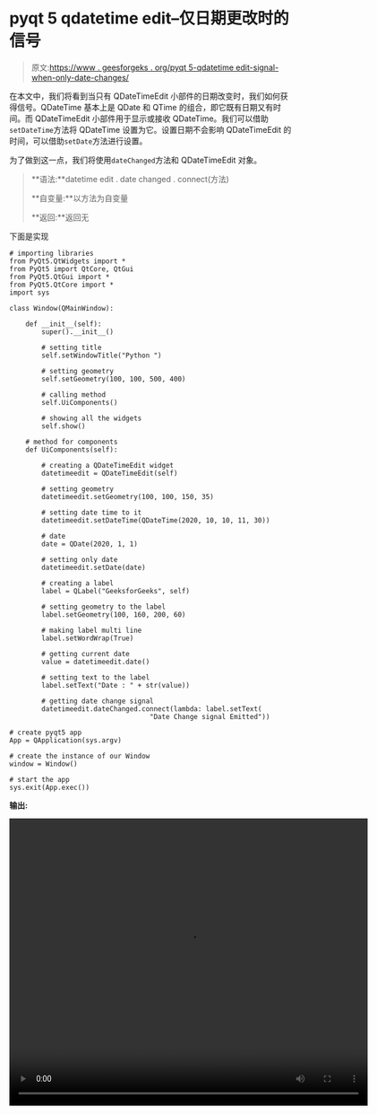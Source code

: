 # pyqt 5 qdatetime edit–仅日期更改时的信号

> 原文:[https://www . geesforgeks . org/pyqt 5-qdatetime edit-signal-when-only-date-changes/](https://www.geeksforgeeks.org/pyqt5-qdatetimeedit-signal-when-only-date-changes/)

在本文中，我们将看到当只有 QDateTimeEdit 小部件的日期改变时，我们如何获得信号。QDateTime 基本上是 QDate 和 QTime 的组合，即它既有日期又有时间。而 QDateTimeEdit 小部件用于显示或接收 QDateTime。我们可以借助`setDateTime`方法将 QDateTime 设置为它。设置日期不会影响 QDateTimeEdit 的时间，可以借助`setDate`方法进行设置。

为了做到这一点，我们将使用`dateChanged`方法和 QDateTimeEdit 对象。

> **语法:**datetime edit . date changed . connect(方法)
> 
> **自变量:**以方法为自变量
> 
> **返回:**返回无

下面是实现

```
# importing libraries
from PyQt5.QtWidgets import * 
from PyQt5 import QtCore, QtGui
from PyQt5.QtGui import * 
from PyQt5.QtCore import * 
import sys

class Window(QMainWindow):

    def __init__(self):
        super().__init__()

        # setting title
        self.setWindowTitle("Python ")

        # setting geometry
        self.setGeometry(100, 100, 500, 400)

        # calling method
        self.UiComponents()

        # showing all the widgets
        self.show()

    # method for components
    def UiComponents(self):

        # creating a QDateTimeEdit widget
        datetimeedit = QDateTimeEdit(self)

        # setting geometry
        datetimeedit.setGeometry(100, 100, 150, 35)

        # setting date time to it
        datetimeedit.setDateTime(QDateTime(2020, 10, 10, 11, 30))

        # date
        date = QDate(2020, 1, 1)

        # setting only date
        datetimeedit.setDate(date)

        # creating a label
        label = QLabel("GeeksforGeeks", self)

        # setting geometry to the label
        label.setGeometry(100, 160, 200, 60)

        # making label multi line
        label.setWordWrap(True)

        # getting current date
        value = datetimeedit.date()

        # setting text to the label
        label.setText("Date : " + str(value))

        # getting date change signal
        datetimeedit.dateChanged.connect(lambda: label.setText(
                                   "Date Change signal Emitted"))

# create pyqt5 app
App = QApplication(sys.argv)

# create the instance of our Window
window = Window()

# start the app
sys.exit(App.exec())
```

**输出:**

<video class="wp-video-shortcode" id="video-451331-1" width="640" height="512" preload="metadata" controls=""><source type="video/mp4" src="https://media.geeksforgeeks.org/wp-content/uploads/20200711013303/Python-2020-07-11-01-32-35.mp4?_=1">[https://media.geeksforgeeks.org/wp-content/uploads/20200711013303/Python-2020-07-11-01-32-35.mp4](https://media.geeksforgeeks.org/wp-content/uploads/20200711013303/Python-2020-07-11-01-32-35.mp4)</video>